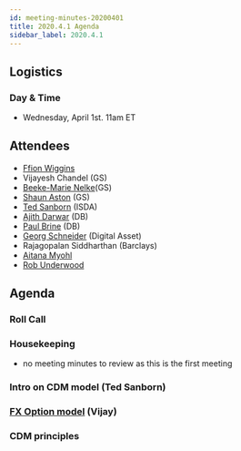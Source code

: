 ```yaml
---
id: meeting-minutes-20200401
title: 2020.4.1 Agenda
sidebar_label: 2020.4.1
---
```


## Logistics 
### Day & Time
* Wednesday, April 1st. 11am ET

## Attendees

* [Ffion Wiggins](https://github.com/ffionwiggins)
* Vijayesh Chandel (GS)
* [Beeke-Marie Nelke](https://github.com/beekemarie)(GS)
* [Shaun Aston](https://github.com/astonGS) (GS)
* [Ted Sanborn](https://github.com/TSanborn-ISDA) (ISDA)
* [Ajith Darwar](https://github.com/AJ73) (DB)
* [Paul Brine](https://github.com/brinepa) (DB)
* [Georg Schneider](https://github.com/GeorgSchneider) (Digital Asset)
* Rajagopalan Siddharthan (Barclays)
* [Aitana Myohl](https://github.com/aitana16) 
* [Rob Underwood](https://github.com/brooklynrob) 

## Agenda

### Roll Call

### Housekeeping
* no meeting minutes to review as this is the first meeting

### Intro on CDM model (Ted Sanborn)

### [FX Option model](https://www.fpml.org/spec/fpml-5-11-6-rec-1/html/confirmation/schemaDocumentation/schemas/fpml-fx-5-11_xsd/elements/fxOption.html) (Vijay)

### CDM principles

